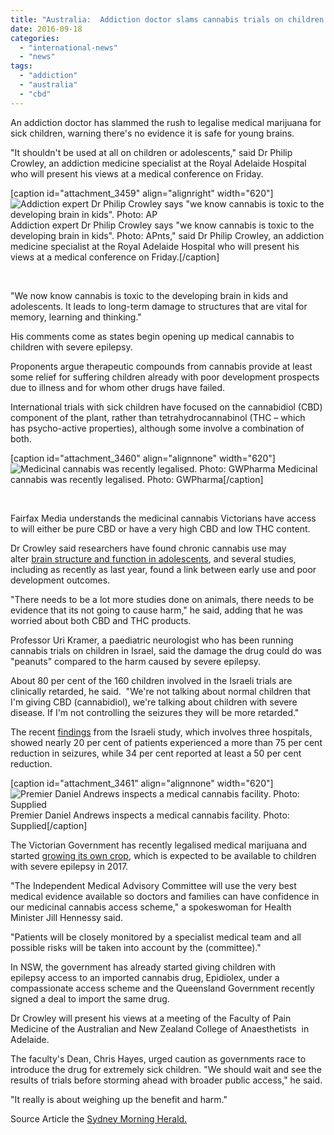 ```yaml
---
title: "Australia:  Addiction doctor slams cannabis trials on children as unsafe"
date: 2016-09-18
categories: 
  - "international-news"
  - "news"
tags: 
  - "addiction"
  - "australia"
  - "cbd"
---
```


An addiction doctor has slammed the rush to legalise medical marijuana for sick children, warning there's no evidence it is safe for young brains.

"It shouldn't be used at all on children or adolescents," said Dr Philip Crowley, an addiction medicine specialist at the Royal Adelaide Hospital who will present his views at a medical conference on Friday.

\[caption id="attachment\_3459" align="alignright" width="620"\]![Addiction expert Dr Philip Crowley says "we know cannabis is toxic to the developing brain in kids". Photo: AP](/wp-content/uploads/2016/09/1473925273193-2.jpg) Addiction expert Dr Philip Crowley says "we know cannabis is toxic to the developing brain in kids". Photo: APnts," said Dr Philip Crowley, an addiction medicine specialist at the Royal Adelaide Hospital who will present his views at a medical conference on Friday.\[/caption\]

 

"We now know cannabis is toxic to the developing brain in kids and adolescents. It leads to long-term damage to structures that are vital for memory, learning and thinking."

His comments come as states begin opening up medical cannabis to children with severe epilepsy.

Proponents argue therapeutic compounds from cannabis provide at least some relief for suffering children already with poor development prospects due to illness and for whom other drugs have failed.

International trials with sick children have focused on the cannabidiol (CBD) component of the plant, rather than tetrahydrocannabinol (THC – which has psycho-active properties), although some involve a combination of both.

\[caption id="attachment\_3460" align="alignnone" width="620"\]![Medicinal cannabis was recently legalised. Photo: GWPharma](/wp-content/uploads/2016/09/1473925273193-1.jpg) Medicinal cannabis was recently legalised. Photo: GWPharma\[/caption\]

 

Fairfax Media understands the medicinal cannabis Victorians have access to will either be pure CBD or have a very high CBD and low THC content.

Dr Crowley said researchers have found chronic cannabis use may alter [brain structure and function in adolescents](http://journals.plos.org/plosone/article?id=10.1371/journal.pone.0055821), and several studies, including as recently as last year, found a link between early use and poor development outcomes.

"There needs to be a lot more studies done on animals, there needs to be evidence that its not going to cause harm," he said, adding that he was worried about both CBD and THC products.

Professor Uri Kramer, a paediatric neurologist who has been running cannabis trials on children in Israel, said the damage the drug could do was "peanuts" compared to the harm caused by severe epilepsy.

About 80 per cent of the 160 children involved in the Israeli trials are clinically retarded, he said.  "We're not talking about normal children that I'm giving CBD (cannabidiol), we're talking about children with severe disease. If I'm not controlling the seizures they will be more retarded."

The recent [findings](http://www.seizure-journal.com/article/S1059-1311(16)00005-4/abstract) from the Israeli study, which involves three hospitals, showed nearly 20 per cent of patients experienced a more than 75 per cent reduction in seizures, while 34 per cent reported at least a 50 per cent reduction.

\[caption id="attachment\_3461" align="alignnone" width="620"\]![Premier Daniel Andrews inspects a medical cannabis facility. Photo: Supplied](/wp-content/uploads/2016/09/1473925273193.jpg) Premier Daniel Andrews inspects a medical cannabis facility. Photo: Supplied\[/caption\]

The Victorian Government has recently legalised medical marijuana and started [growing its own crop](http://www.theage.com.au/victoria/medicinal-cannabis-families-have-to-wait-until-2017-to-access-drug-20160419-go9q1r.html), which is expected to be available to children with severe epilepsy in 2017.

"The Independent Medical Advisory Committee will use the very best medical evidence available so doctors and families can have confidence in our medicinal cannabis access scheme," a spokeswoman for Health Minister Jill Hennessy said.

"Patients will be closely monitored by a specialist medical team and all possible risks will be taken into account by the (committee)."

In NSW, the government has already started giving children with epilepsy access to an imported cannabis drug, Epidiolex, under a compassionate access scheme and the Queensland Government recently signed a deal to import the same drug.

Dr Crowley will present his views at a meeting of the Faculty of Pain Medicine of the Australian and New Zealand College of Anaesthetists  in Adelaide.

The faculty's Dean, Chris Hayes, urged caution as governments race to introduce the drug for extremely sick children. "We should wait and see the results of trials before storming ahead with broader public access," he said.

"It really is about weighing up the benefit and harm."

Source Article the [Sydney Morning Herald.](http://www.smh.com.au/national/health/addiction-doctor-slams-cannabis-trials-on-children-as-unsafe-20160915-grgx2b.html)

